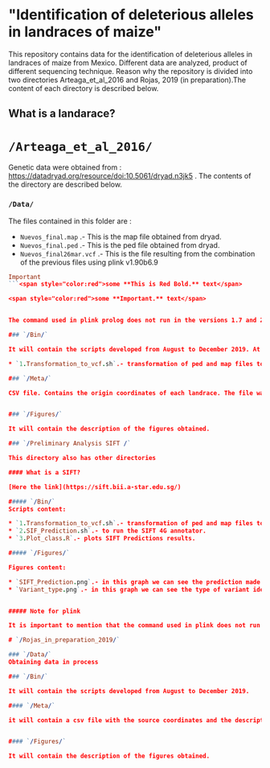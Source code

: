 # "Identification of deleterious alleles in landraces of maize"

This repository contains data for the identification of deleterious alleles in landraces of maize from Mexico. Different data are analyzed, product of different sequencing technique. Reason why the repository is divided into two directories Arteaga_et_al_2016 and Rojas, 2019 (in preparation).The content of each directory is described below.

## What is a landarace?


#  `/Arteaga_et_al_2016/`

Genetic data were obtained from : https://datadryad.org/resource/doi:10.5061/dryad.n3jk5 . The contents of the directory are described below.

### `/Data/`

The files contained in this folder are :

* `Nuevos_final.map` .- This is the map file obtained from dryad.
* `Nuevos_final.ped` .- This is the ped file obtained from dryad.
* `Nuevos_final26mar.vcf` .- This is the file resulting from the combination of the previous files using plink v1.90b6.9

 ```prolog
 Important
```<span style="color:red">some **This is Red Bold.** text</span>

<span style="color:red">some **Important.** text</span>


The command used in plink prolog does not run in the versions 1.7 and 2. **Note** I never got the color red for the important word. First use the following [link]() and then this. Does anyone know how to do it? They help me?

### `/Bin/`

It will contain the scripts developed from August to December 2019. At this moment I only have one script.

* `1.Transformation_to_vcf.sh`.- transformation of ped and map files to vcf.

### `/Meta/`

CSV file. Contains the origin coordinates of each landrace. The file was also obtained from dryad.


### `/Figures/`

It will contain the description of the figures obtained.

### `/Preliminary Analysis SIFT /`

This directory also has other directories

#### What is a SIFT?

[Here the link](https://sift.bii.a-star.edu.sg/)

##### `/Bin/`
Scripts content:

* `1.Transformation_to_vcf.sh`.- transformation of ped and map files to vcf.
* `2.SIF_Prediction.sh`.- to run the SIFT 4G annotator.
* `3.Plot_class.R`.- plots SIFT Predictions results.

##### `/Figures/`

Figures content:

* `SIFT_Prediction.png`.- in this graph we can see the prediction made by SIFT 4. Which includes: tolerated, deleterious, and deleterious with low confidence.
* `Variant_type.png`.- in this graph we can see the type of variant identified by SIFT 4. Which includes:stop-gain, synonymous, nonsynonymous and nonconding.


##### Note for plink

It is important to mention that the command used in plink does not run in the versions 1.7 and 2.

# `/Rojas_in_preparation_2019/`

### `/Data/`
Obtaining data in process

### `/Bin/`

It will contain the scripts developed from August to December 2019.

#### `/Meta/`

it will contain a csv file with the source coordinates and the description of the data


#### `/Figures/`

It will contain the description of the figures obtained.
